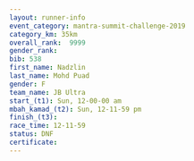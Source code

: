 ```yaml
---
layout: runner-info 
event_category: mantra-summit-challenge-2019 
category_km: 35km 
overall_rank:  9999
gender_rank: 
bib: 538
first_name: Nadzlin
last_name: Mohd Puad
gender: F
team_name: JB Ultra
start_(t1): Sun, 12-00-00 am
mbah_kamad_(t2): Sun, 12-11-59 pm
finish_(t3): 
race_time: 12-11-59
status: DNF
certificate: 
---
```

